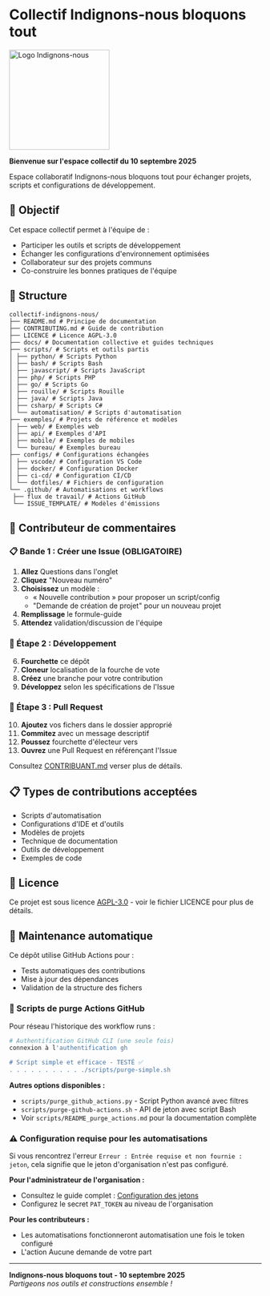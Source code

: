 # Collectif Indignons-nous bloquons tout

<img src="https://indignonsnous.fr/global/img/logo-inbt.svg" alt="Logo Indignons-nous" width="200">

**Bienvenue sur l'espace collectif du 10 septembre 2025**

Espace collaboratif Indignons-nous bloquons tout pour échanger projets, scripts et configurations de développement.

## 🎯 Objectif

Cet espace collectif permet à l'équipe de :

- Participer les outils et scripts de développement
- Échanger les configurations d'environnement optimisées
- Collaborateur sur des projets communs
- Co-construire les bonnes pratiques de l'équipe

## 📁 Structure

```
collectif-indignons-nous/
├── README.md # Principe de documentation
├── CONTRIBUTING.md # Guide de contribution
├── LICENCE # Licence AGPL-3.0
├── docs/ # Documentation collective et guides techniques
├── scripts/ # Scripts et outils partis
│ ├── python/ # Scripts Python
│ ├── bash/ # Scripts Bash
│ ├── javascript/ # Scripts JavaScript
│ ├── php/ # Scripts PHP
│ ├── go/ # Scripts Go
│ ├── rouille/ # Scripts Rouille
│ ├── java/ # Scripts Java
│ ├── csharp/ # Scripts C#
│ └── automatisation/ # Scripts d'automatisation
├── exemples/ # Projets de référence et modèles
│ ├── web/ # Exemples web
│ ├── api/ # Exemples d'API
│ ├── mobile/ # Exemples de mobiles
│ └── bureau/ # Exemples bureau
├── configs/ # Configurations échangées
│ ├── vscode/ # Configuration VS Code
│ ├── docker/ # Configuration Docker
│ ├── ci-cd/ # Configuration CI/CD
│ └── dotfiles/ # Fichiers de configuration
└── .github/ # Automatisations et workflows
 ├── flux de travail/ # Actions GitHub
 └── ISSUE_TEMPLATE/ # Modèles d'émissions
```

## 🤝 Contributeur de commentaires

### 📋 Bande 1 : Créer une Issue (OBLIGATOIRE)

1. **Allez** Questions dans l'onglet
2. **Cliquez** "Nouveau numéro"
3. **Choisissez** un modèle :
   - « Nouvelle contribution » pour proposer un script/config
   - "Demande de création de projet" pour un nouveau projet
4. **Remplissage** le formule-guide
5. **Attendez** validation/discussion de l'équipe

### 🔧 Étape 2 : Développement

6. **Fourchette** ce dépôt
7. **Cloneur** localisation de la fourche de vote
8. **Créez** une branche pour votre contribution
9. **Développez** selon les spécifications de l'Issue

### 🚀 Étape 3 : Pull Request

10. **Ajoutez** vos fichers dans le dossier approprié
11. **Commitez** avec un message descriptif
12. **Poussez** fourchette d'électeur vers
13. **Ouvrez** une Pull Request en référençant l'Issue

Consultez [CONTRIBUANT.md](CONTRIBUANT.md) verser plus de détails.

## 📋 Types de contributions acceptées

- Scripts d'automatisation
- Configurations d'IDE et d'outils
- Modèles de projets
- Technique de documentation
- Outils de développement
- Exemples de code

## 📄 Licence

Ce projet est sous licence [AGPL-3.0](LICENCE) - voir le fichier LICENCE pour plus de détails.

## 🔧 Maintenance automatique

Ce dépôt utilise GitHub Actions pour :

- Tests automatiques des contributions
- Mise à jour des dépendances
- Validation de la structure des fichers

### 🧹 Scripts de purge Actions GitHub

Pour réseau l'historique des workflow runs :

```bash
# Authentification GitHub CLI (une seule fois)
connexion à l'authentification gh

# Script simple et efficace - TESTÉ ✅
. . . . . . . . . . ./scripts/purge-simple.sh
```

**Autres options disponibles :**
- `scripts/purge_github_actions.py` - Script Python avancé avec filtres
- `scripts/purge-github-actions.sh` - API de jeton avec script Bash
- Voir `scripts/README_purge_actions.md` pour la documentation complète

### ⚠️ Configuration requise pour les automatisations

Si vous rencontrez l'erreur `Erreur : Entrée requise et non fournie : jeton`, cela signifie que le jeton d'organisation n'est pas configuré.

**Pour l'administrateur de l'organisation :**

- Consultez le guide complet : [Configuration des jetons](docs/CONFIGURATION_TOKENS.md)
- Configurez le secret `PAT_TOKEN` au niveau de l'organisation

**Pour les contributeurs :**

- Les automatisations fonctionneront automatisation une fois le token configuré
- L'action Aucune demande de votre part

---

**Indignons-nous bloquons tout - 10 septembre 2025**  
_Partigeons nos outils et constructions ensemble !_
